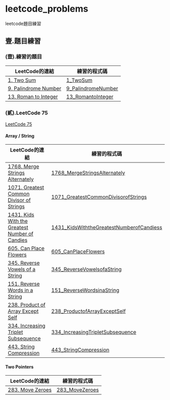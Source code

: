 # leetcode_problems
leetcode題目練習

## 壹.題目練習
### (壹).練習的題目
| LeetCode的連結 | 練習的程式碼 |
| ---- | ---- |
| [1. Two Sum](https://leetcode.com/problems/two-sum/description/) | [1_TwoSum](1_TwoSum/main.py) |
| [9. Palindrome Number](https://leetcode.com/problems/palindrome-number/description/) | [9_PalindromeNumber](9_PalindromeNumber/main.py) |
| [13. Roman to Integer](https://leetcode.com/problems/roman-to-integer/description/) | [13_RomantoInteger](13_RomantoInteger/main.py) |

###  (貳).LeetCode 75
[LeetCode 75](https://leetcode.com/studyplan/leetcode-75/)

#### Array / String

| LeetCode的連結 | 練習的程式碼 |
| ---- | ---- |
| [1768. Merge Strings Alternately](https://leetcode.com/problems/merge-strings-alternately/description/?envType=study-plan-v2&envId=leetcode-75) | [1768_MergeStringsAlternately](1768_MergeStringsAlternately/main.py) |
| [1071. Greatest Common Divisor of Strings](https://leetcode.com/problems/greatest-common-divisor-of-strings/description/?envType=study-plan-v2&envId=leetcode-75) | [1071_GreatestCommonDivisorofStrings](1071_GreatestCommonDivisorofStrings/main.py) |
| [1431. Kids With the Greatest Number of Candies](https://leetcode.com/problems/kids-with-the-greatest-number-of-candies/description/?envType=study-plan-v2&envId=leetcode-75) | [1431_KidsWiththeGreatestNumberofCandiess](1431_KidsWiththeGreatestNumberofCandies/main.py) |
| [605. Can Place Flowers](https://leetcode.com/problems/can-place-flowers/description/?envType=study-plan-v2&envId=leetcode-75) | [605_CanPlaceFlowers](605_CanPlaceFlowers/main.py) |
| [345. Reverse Vowels of a String](https://leetcode.com/problems/reverse-vowels-of-a-string/description/?envType=study-plan-v2&envId=leetcode-75) | [345_ReverseVowelsofaString](345_ReverseVowelsofaString/main.py) |
| [151. Reverse Words in a String](https://leetcode.com/problems/reverse-words-in-a-string/description/?envType=study-plan-v2&envId=leetcode-75) | [151_ReverseWordsinaString](151_ReverseWordsinaString/main.py) |
| [238. Product of Array Except Self](https://leetcode.com/problems/product-of-array-except-self/?envType=study-plan-v2&envId=leetcode-75) | [238_ProductofArrayExceptSelf](238_ProductofArrayExceptSelf/main.py) |
| [334. Increasing Triplet Subsequence](https://leetcode.com/problems/increasing-triplet-subsequence/description/?envType=study-plan-v2&envId=leetcode-75) | [334_IncreasingTripletSubsequence](334_IncreasingTripletSubsequence/main.py) |
| [443. String Compression](https://leetcode.com/problems/string-compression/description/?envType=study-plan-v2&envId=leetcode-75) | [443_StringCompression](443_StringCompression/main.py) |


#### Two Pointers

| LeetCode的連結 | 練習的程式碼 |
| ---- | ---- |
| [283. Move Zeroes](https://leetcode.com/problems/move-zeroes/description/?envType=study-plan-v2&envId=leetcode-75) | [283_MoveZeroes](283_MoveZeroes/main.py) |
